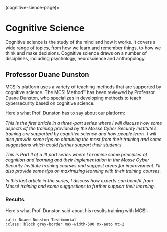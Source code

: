 (cognitive-sience-page)=

# Cognitive Science

Cognitive science is the study of the mind and how it works. It covers a wide range of topics, from how we learn and remember things, to how we think and make decisions. Cognitive science draws on a number of disciplines, including psychology, neuroscience and anthropology.

## Professor Duane Dunston

MCSI's platform uses a variety of teaching methods that are supported by cognitive science. The MCSI Method&trade; has been reviewed by Professor Duane Dunston, who specializes in developing methods to teach cybersecurity based on cognitive science.

Here's what Prof. Dunston has to say about our platform:

[](Mosse_part_I)

*This is the first article in a three-part series where I will discuss how some aspects of the training provided by the Mossé Cyber Security Institute’s training are supported by cognitive science and how people learn. I will also provide some tips on obtaining the most from their training and some suggestions which could further support their students.*

[](Mosse_part_II)

*This is Part II of a III part series where I examine some principles of cognition and learning and their implementation in the Mossé Cyber Security Institute training courses and suggest areas for improvement. I’ll also provide some tips on maximizing learning with their training courses.*

[](mosse-cyber-security-institute-part-III)

*In this last article in the series, I discuss how experts can benefit from Mossé training and some suggestions to further support their learning.*

### Results

Here's what Prof. Dunston said about his results training with MCSI:

```{thumbnail} ../images/platform/duane-dunston-testimonial.png
:alt: Duane Dunston Testimonial
:class: block grey-border max-width-500 mx-auto mt-2
```